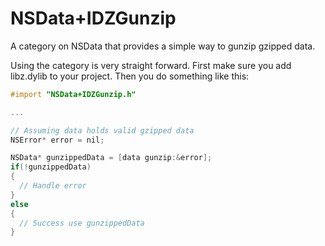 NSData+IDZGunzip
================

A category on NSData that provides a simple way to gunzip gzipped data.

Using the category is very straight forward. First make sure you add libz.dylib to your project. Then you do something like this:
```objective-c
#import "NSData+IDZGunzip.h"

...

// Assuming data holds valid gzipped data
NSError* error = nil;

NSData* gunzippedData = [data gunzip:&error];
if(!gunzippedData)
{
  // Handle error
}
else
{
  // Success use gunzippedData
}
```
